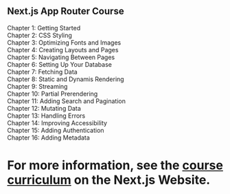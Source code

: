 ## Next.js App Router Course
Chapter 1: Getting Started </br>
Chapter 2: CSS Styling </br>
Chapter 3: Optimizing Fonts and Images </br>
Chapter 4: Creating Layouts and Pages </br>
Chapter 5: Navigating Between Pages </br>
Chapter 6: Setting Up Your Database </br>
Chapter 7: Fetching Data </br>
Chapter 8: Static and Dynamis Rendering </br>
Chapter 9: Streaming </br>
Chapter 10: Partial Prerendering </br>
Chapter 11: Adding Search and Pagination </br>
Chapter 12: Mutating Data </br>
Chapter 13: Handling Errors </br>
Chapter 14: Improving Accessibility </br>
Chapter 15: Adding Authentication </br>
Chapter 16: Adding Metadata </br>

# For more information, see the [course curriculum](https://nextjs.org/learn) on the Next.js Website.

